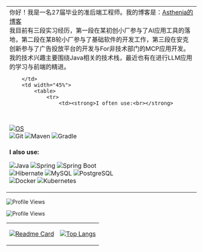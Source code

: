 <table width="100%" style="margin-left: auto; margin-right: auto;">
    <tr>
        <td width="55%">
      你好！我是一名27届毕业的准后端工程师。我的博客是：<a href="https://asthenia0412.github.io/" target="_blank">Asthenia的博客</a><br>
      我目前有三段实习经历，第一段在某初创小厂参与了AI应用工具的落地，第二段在某B轮小厂参与了基础软件的开发工作，第三段在安克创新参与了广告投放平台的开发与For非技术部门的MCP应用开发。<br>
      我的技术兴趣主要围绕Java相关的技术栈，最近也有在进行LLM应用的学习与前端的精进。
            
        </td>
        <td width="45%">
            <table>
                <tr>
                    <td><strong>I often use:<br></strong>
 <br>

[![OS](https://img.shields.io/badge/OS-Windows-informational?style=flat-square&logo=windows&logoColor=white)](https://en.wikipedia.org/wiki/Windows)<br>
![Git](https://img.shields.io/badge/-Git-%23F05032?style=flat-square&logo=git&logoColor=%23ffffff)
![Maven](https://img.shields.io/badge/-Maven-C71A36?style=flat-square&logo=apache-maven&logoColor=white)
![Gradle](https://img.shields.io/badge/-Gradle-02303A?style=flat-square&logo=gradle&logoColor=white)
</td>
</tr>
<tr>
<td><strong>I also use:<br></strong>

![Java](https://img.shields.io/badge/-Java-007396?style=flat-square&logo=java&logoColor=ffffff)
![Spring](https://img.shields.io/badge/-Spring-6DB33F?style=flat-square&logo=spring&logoColor=white)
![Spring Boot](https://img.shields.io/badge/-Spring_Boot-6DB33F?style=flat-square&logo=spring-boot&logoColor=white) <br>
![Hibernate](https://img.shields.io/badge/-Hibernate-59666C?style=flat-square&logo=hibernate&logoColor=white)
![MySQL](https://img.shields.io/badge/-MySQL-4479A1?style=flat-square&logo=mysql&logoColor=white)
![PostgreSQL](https://img.shields.io/badge/-PostgreSQL-336791?style=flat-square&logo=postgresql&logoColor=white) <br>
![Docker](https://img.shields.io/badge/-Docker-2496ED?style=flat-square&logo=docker&logoColor=white)
![Kubernetes](https://img.shields.io/badge/-Kubernetes-326CE5?style=flat-square&logo=kubernetes&logoColor=white)
</td>
</tr>
</table>
</td>
</tr>
<tr>
<td colspan="2" align="center" border="0">

![Profile Views](https://count.getloli.com/get/@Asthenia0412?theme=rule34)
</td>
    </tr>
    <tr>
    <td colspan="2" align="center" border="0">

![Profile Views](https://komarev.com/ghpvc/?username=Asthenia0412)

</td>
</tr>

</table>
<table>
    <tr>
        <td>

[![Readme Card](https://github-readme-stats.vercel.app/api?username=Asthenia0412&show_icons=true&title_color=blue&icon_color=ac4ef7f&text_color=blue&bg_color=0,fbefc4,fba9ae)](https://github.com/anuraghazra/github-readme-stats) 
        </td>
        <td>

[![Top Langs](https://github-readme-stats.vercel.app/api/top-langs/?username=Asthenia0412&layout=compact&exclude_repo=LyFive.github.io&title_color=blue&icon_color=bb2acf&text_color=blue&bg_color=0,fbefc4,fba9ae)](https://github.com/anuraghazra/github-readme-stats)
        </td>
    </tr>
</table>
